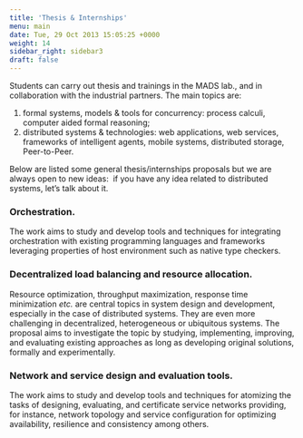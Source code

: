 ```yaml
---
title: 'Thesis & Internships'
menu: main
date: Tue, 29 Oct 2013 15:05:25 +0000
weight: 14
sidebar_right: sidebar3
draft: false
---
```


Students can carry out thesis and trainings in the MADS lab., and in collaboration with the industrial partners. The main topics are:

1.  formal systems, models & tools for concurrency: process calculi, computer aided formal reasoning;
2.  distributed systems & technologies: web applications, web services, frameworks of intelligent agents, mobile systems, distributed storage, Peer-to-Peer.

Below are listed some general thesis/internships proposals but we are always open to new ideas:  if you have any idea related to distributed systems, let’s talk about it.

### Orchestration.

The work aims to study and develop tools and techniques for integrating orchestration with existing programming languages and frameworks leveraging properties of host environment such as native type checkers.

### Decentralized load balancing and resource allocation.

Resource optimization, throughput maximization, response time minimization _etc._ are central topics in system design and development, especially in the case of distributed systems. They are even more challenging in decentralized, heterogeneous or ubiquitous systems. The proposal aims to investigate the topic by studying, implementing, improving, and evaluating existing approaches as long as developing original solutions, formally and experimentally.

### Network and service design and evaluation tools.

The work aims to study and develop tools and techniques for atomizing the tasks of designing, evaluating, and certificate service networks providing, for instance, network topology and service configuration for optimizing availability, resilience and consistency among others.
